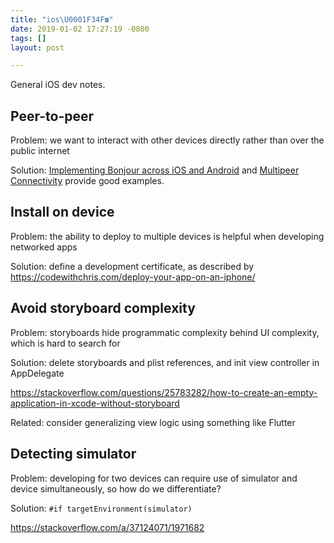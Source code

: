 ```yaml
---
title: "ios\U0001F34F☎️"
date: 2019-01-02 17:27:19 -0800
tags: []
layout: post

---
```

General iOS dev notes.

## Peer-to-peer 

Problem: we want to interact with other devices directly rather than over the public internet

Solution: [Implementing Bonjour across iOS and Android](https://jaanus.com/implementing-bonjour-across-ios-and-android/) and [Multipeer Connectivity](https://www.ralfebert.de/ios/tutorials/multipeer-connectivity/) provide good examples.

## Install on device

Problem: the ability to deploy to multiple devices is helpful when developing networked apps

Solution: define a development certificate, as described by https://codewithchris.com/deploy-your-app-on-an-iphone/

## Avoid storyboard complexity

Problem: storyboards hide programmatic complexity behind UI complexity, which is hard to search for

Solution: delete storyboards and plist references, and init view controller in AppDelegate

https://stackoverflow.com/questions/25783282/how-to-create-an-empty-application-in-xcode-without-storyboard

Related: consider generalizing view logic using something like Flutter

## Detecting simulator

Problem: developing for two devices can require use of simulator and device simultaneously, so how do we differentiate?

Solution: `#if targetEnvironment(simulator)`

https://stackoverflow.com/a/37124071/1971682